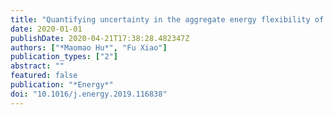 ```yaml
---
title: "Quantifying uncertainty in the aggregate energy flexibility of high-rise residential building clusters considering stochastic occupancy and occupant behavior"
date: 2020-01-01
publishDate: 2020-04-21T17:38:28.482347Z
authors: ["*Maomao Hu*", "Fu Xiao"]
publication_types: ["2"]
abstract: ""
featured: false
publication: "*Energy*"
doi: "10.1016/j.energy.2019.116838"
---
```


